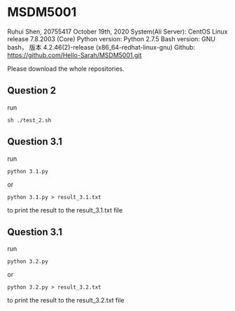 # MSDM5001
Ruhui Shen, 20755417 
October 19th, 2020
System(Ali Server): CentOS Linux release 7.8.2003 (Core)
Python version: Python 2.7.5
Bash version: GNU bash， 版本 4.2.46(2)-release (x86_64-redhat-linux-gnu)
Github: https://github.com/Hello-Sarah/MSDM5001.git

Please download the whole repositories.

## Question 2

run
    
    sh ./test_2.sh
## Question 3.1

run

    python 3.1.py 
or
    
    python 3.1.py > result_3.1.txt 

to print the result to the result_3.1.txt file

## Question 3.1

run

    python 3.2.py 
or
    
    python 3.2.py > result_3.2.txt 

to print the result to the result_3.2.txt file
